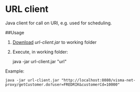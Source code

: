# URL client

Java client for call on URI, e.g. used for scheduling.

##Usage

 1. [Download](https://github.com/SystemaAS/url-client/tree/master/build/target/url-client.jar)  *url-client.jar* to working folder
 2. Execute, in working folder:
 
	java -jar url-client.jar "url"
	
Example:

	java -jar url-client.jar "http://localhost:8080/visma-net-proxy/getCustomer.do?user=FREDRIK&customerCd=10000"
